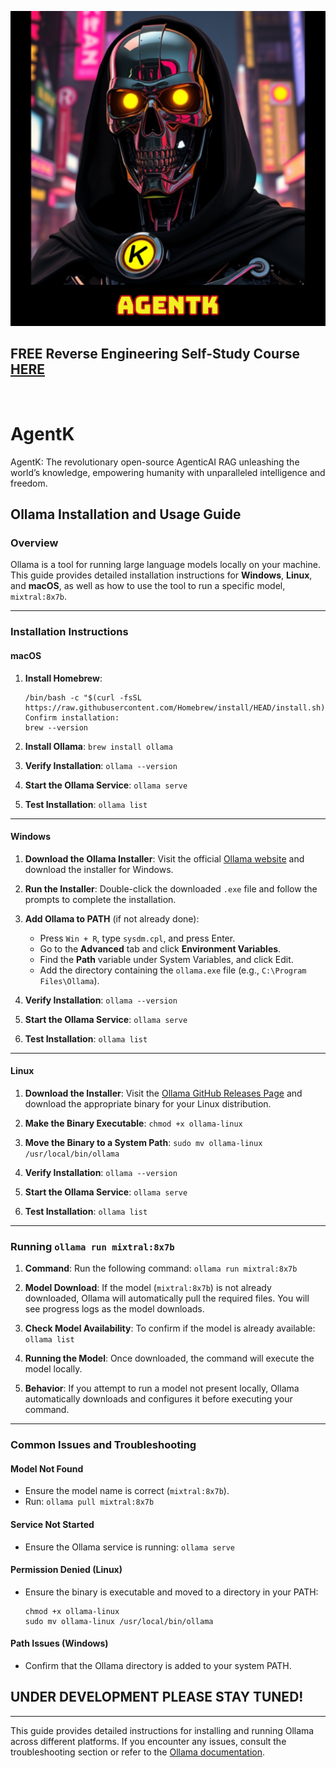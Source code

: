 ![image](https://github.com/mytechnotalent/AgentK/blob/main/AgentK.png?raw=true)

## FREE Reverse Engineering Self-Study Course [HERE](https://github.com/mytechnotalent/Reverse-Engineering-Tutorial)

<br>

# AgentK
AgentK: The revolutionary open-source AgenticAI RAG unleashing the world’s knowledge, empowering humanity with unparalleled intelligence and freedom.

## Ollama Installation and Usage Guide

### Overview

Ollama is a tool for running large language models locally on your machine. This guide provides detailed installation instructions for **Windows**, **Linux**, and **macOS**, as well as how to use the tool to run a specific model, `mixtral:8x7b`.

---

### Installation Instructions

#### macOS

1. **Install Homebrew**:
   ```
   /bin/bash -c "$(curl -fsSL https://raw.githubusercontent.com/Homebrew/install/HEAD/install.sh)"
   Confirm installation:
   brew --version
   ```

3. **Install Ollama**:
   `brew install ollama`

4. **Verify Installation**:
   `ollama --version`

5. **Start the Ollama Service**:
   `ollama serve`

6. **Test Installation**:
   `ollama list`

---

#### Windows

1. **Download the Ollama Installer**:
   Visit the official [Ollama website](https://ollama.com) and download the installer for Windows.

2. **Run the Installer**:
   Double-click the downloaded `.exe` file and follow the prompts to complete the installation.

3. **Add Ollama to PATH** (if not already done):
   - Press `Win + R`, type `sysdm.cpl`, and press Enter.
   - Go to the **Advanced** tab and click **Environment Variables**.
   - Find the **Path** variable under System Variables, and click Edit.
   - Add the directory containing the `ollama.exe` file (e.g., `C:\Program Files\Ollama`).

4. **Verify Installation**:
   `ollama --version`

5. **Start the Ollama Service**:
   `ollama serve`

6. **Test Installation**:
   `ollama list`

---

#### Linux

1. **Download the Installer**:
   Visit the [Ollama GitHub Releases Page](https://github.com/ollama/ollama/releases) and download the appropriate binary for your Linux distribution.

2. **Make the Binary Executable**:
   `chmod +x ollama-linux`

3. **Move the Binary to a System Path**:
   `sudo mv ollama-linux /usr/local/bin/ollama`

4. **Verify Installation**:
   `ollama --version`

5. **Start the Ollama Service**:
   `ollama serve`

6. **Test Installation**:
   `ollama list`

---

### Running `ollama run mixtral:8x7b`

1. **Command**:
   Run the following command:
   `ollama run mixtral:8x7b`

2. **Model Download**:
   If the model (`mixtral:8x7b`) is not already downloaded, Ollama will automatically pull the required files. You will see progress logs as the model downloads.

3. **Check Model Availability**:
   To confirm if the model is already available:
   `ollama list`

4. **Running the Model**:
   Once downloaded, the command will execute the model locally.

5. **Behavior**:
   If you attempt to run a model not present locally, Ollama automatically downloads and configures it before executing your command.

---

### Common Issues and Troubleshooting

#### Model Not Found
- Ensure the model name is correct (`mixtral:8x7b`).
- Run:
  `ollama pull mixtral:8x7b`

#### Service Not Started
- Ensure the Ollama service is running:
  `ollama serve`

#### Permission Denied (Linux)
- Ensure the binary is executable and moved to a directory in your PATH:
  ```
  chmod +x ollama-linux
  sudo mv ollama-linux /usr/local/bin/ollama
  ```

#### Path Issues (Windows)
- Confirm that the Ollama directory is added to your system PATH.

## UNDER DEVELOPMENT PLEASE STAY TUNED!

---

This guide provides detailed instructions for installing and running Ollama across different platforms. If you encounter any issues, consult the troubleshooting section or refer to the [Ollama documentation](https://ollama.com).
